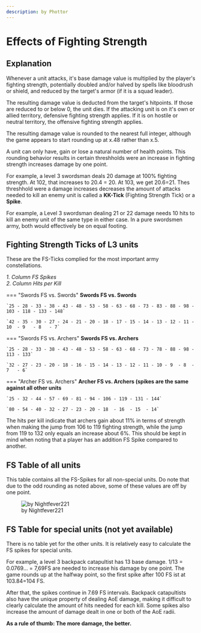 ```yaml
---
description: by Phottor
---
```


# Effects of Fighting Strength

## Explanation

Whenever a unit attacks, it's base damage value is multiplied by the player's fighting strength, potentially doubled and/or halved by spells like bloodrush or shield, and reduced by the target's armor (if it is a squad leader).

The resulting damage value is deducted from the target's hitpoints. If those are reduced to or below 0, the unit dies. If the attacking unit is on it's own or allied territory, defensive fighting strength applies. If it is on hostile or neutral territory, the offensive fighting strength applies.

The resulting damage value is rounded to the nearest full integer, although the game appears to start rounding up at x.48 rather than x.5.&#x20;

A unit can only have, gain or lose a natural number of health points. This rounding behavior results in certain threshholds were an increase in fighting strength increases damage by one point.

For example, a level 3 swordsman deals 20 damage at 100% fighting strength. At 102, that increases to 20.4 = 20. At 103, we get 20.6=21. Thes threshhold were a damage increases decreases the amount of attacks needed to kill an enemy unit is called a **KK-Tick** (Fighting Strength Tick) or a **Spike**.

For example, a Level 3 swordsman dealing 21 or 22 damage needs 10 hits to kill an enemy unit of the same type in either case. In a pure swordsmen army, both would effectively be on equal footing.

## **Fighting Strength Ticks of L3 units**

These are the FS-Ticks complied for the most important army constellations.

_1. Column FS Spikes_ \
_2. Column Hits per Kill_&#x20;


=== "Swords FS vs. Swords"
	**Swords FS vs. Swords**
	
	`25 - 28 - 33 - 38 - 43 - 48 - 53 - 58 - 63 - 68 - 73 - 83 - 88 - 98 - 103 - 118 - 133 - 148`
	
	`42 - 35 - 30 - 27 - 24 - 21 - 20 - 18 - 17 - 15 - 14 - 13 - 12 - 11 - 10  - 9   - 8   - 7`


=== "Swords FS vs. Archers"
	**Swords FS vs. Archers**
	
	`25 - 28 - 33 - 38 - 43 - 48 - 53 - 58 - 63 - 68 - 73 - 78 - 88 - 98 - 113 - 133`
	
	`32 - 27 - 23 - 20 - 18 - 16 - 15 - 14 - 13 - 12 - 11 - 10 - 9  - 8  - 7   - 6`


=== "Archer FS vs. Archers"
	**Archer FS vs. Archers (spikes are the same against all other units**
	
	`25 - 32 - 44 - 57 - 69 - 81 - 94 - 106 - 119 - 131 - 144`
	
	`80 - 54 - 40 - 32 - 27 - 23 - 20 - 18  - 16  - 15  - 14`



The hits per kill indicate that archers gain about 11% in terms of strength when making the jump from 106 to 119 fighting strength, while the jump from 119 to 132 only equals an increase about 6%. This should be kept in mind when noting that a player has an addition FS Spike compared to another.

## FS Table of all units

This table contains all the FS-Spikes for all non-special units. Do note that due to the odd rounding as noted above, some of these values are off by one point.

<figure><img src="../../assets/table.png" alt="by Nightfever221"><figcaption>by Nightfever221</figcaption></figure>

## FS Table for special units (not yet available)

There is no table yet for the other units. It is relatively easy to calculate the FS spikes for special units.&#x20;

For example, a level 3 backpack catapultist has 13 base damage. 1/13 = 0.0769... = 7,69FS are needed to increase his damage by one point. The game rounds up at the halfway point, so the first spike after 100 FS ist at 103.84=104 FS.

After that, the spikes continue in 7.69 FS intervals. Backpack catapultists also have the unique property of dealing AoE damage, making it difficult to clearly calculate the amount of hits needed for each kill. Some spikes also increase the amount of damage dealt in one or both of the AoE radii.

**As a rule of thumb: The more damage, the better.**
